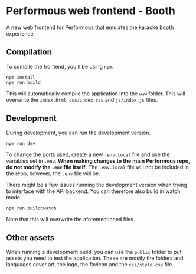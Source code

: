 # Performous web frontend - Booth

A new web frontend for Performous that emulates the karaoke booth experience.

## Compilation

To compile the frontend, you'll be using `npm`.

```
npm install
npm run build
```

This will automatically compile the application into the `www` folder. This
will overwrite the `index.html`, `css/index.css` and `js/index.js` files.

## Development

During development, you can run the development version.

```
npm run dev
```

To change the ports used, create a new `.env.local` file and use the variables
set in `.env`. **When making changes to the main Performous repo, do not modify
the `.env` file itself.** The `.env.local` file will not be included in the repo,
however, the `.env` file will be.

There might be a few issues running the development version when trying to
interface with the API backend. You can therefore also build in watch mode.

```
npm run build:watch
```

Note that this will overwrite the aforementioned files.

## Other assets

When running a development build, you can use the `public` folder to put assets
you need to test the application. These are mostly the folders and languages cover art,
the logo, the favicon and the `css/style.css` file.